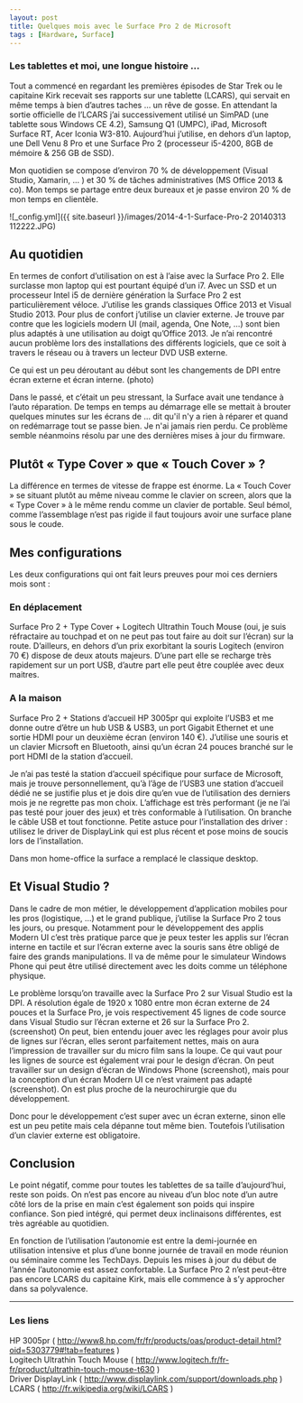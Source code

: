 ```yaml
---
layout: post
title: Quelques mois avec le Surface Pro 2 de Microsoft
tags : [Hardware, Surface]
---
```

### Les tablettes et moi, une longue histoire … 

Tout a commencé en regardant les premières épisodes de Star Trek ou le capitaine Kirk recevait ses rapports sur une tablette (LCARS), qui servait en même temps à bien d’autres taches … un rêve de gosse. En attendant la sortie officielle de l’LCARS j’ai successivement utilisé  un SimPAD (une tablette sous Windows CE 4.2), Samsung Q1 (UMPC), iPad, Microsoft Surface RT, Acer Iconia W3-810. Aujourd’hui j’utilise, en dehors d’un laptop, une Dell Venu 8 Pro et une Surface Pro 2 (processeur i5-4200, 8GB de mémoire & 256 GB de SSD).

Mon quotidien se compose d’environ 70 % de développement (Visual Studio, Xamarin, … ) et 30 % de tâches administratives (MS Office 2013 & co). Mon temps se partage entre deux bureaux et je passe environ 20 % de mon temps en clientèle.

![_config.yml]({{ site.baseurl }}/images/2014-4-1-Surface-Pro-2 20140313 112222.JPG)

## Au quotidien
En termes de confort d’utilisation on est à l’aise avec la Surface Pro 2. Elle surclasse mon laptop qui est pourtant équipé d’un i7. Avec un SSD et un processeur Intel i5 de dernière génération la Surface Pro 2 est particulièrement véloce. J’utilise les grands classiques Office 2013 et Visual Studio 2013. Pour plus de confort j’utilise un clavier externe. Je trouve par contre que les logiciels modern UI (mail, agenda, One Note, …) sont bien plus adaptés à une utilisation au doigt qu’Office 2013. Je n’ai rencontré aucun problème lors des installations des différents logiciels, que ce soit à travers le réseau ou à travers un lecteur DVD USB externe.
 
Ce qui est un peu déroutant au début sont les changements de DPI entre écran externe et écran interne. (photo)
 
Dans le passé, et c’était un peu stressant, la Surface avait une tendance à l’auto réparation. De temps en temps au démarrage elle se mettait à brouter quelques minutes sur les écrans de … dit qu'il n'y a rien à réparer et quand on redémarrage tout se passe bien. Je n'ai jamais rien perdu. Ce problème semble néanmoins résolu par une des dernières mises à jour du firmware.

## Plutôt « Type Cover » que « Touch Cover » ? 
La différence en termes de vitesse de frappe est énorme. La « Touch Cover » se situant plutôt au même niveau comme le clavier on screen, alors que la « Type Cover »  à le même rendu comme un clavier de portable. Seul bémol, comme l’assemblage n’est pas rigide il faut toujours avoir une surface plane sous le coude.

## Mes configurations
Les deux configurations qui ont fait leurs preuves pour moi ces derniers mois sont :

### En déplacement  
Surface Pro 2 + Type Cover + Logitech Ultrathin Touch Mouse (oui, je suis réfractaire au touchpad et on ne peut pas tout faire au doit sur l’écran) sur la route. D’ailleurs, en dehors d’un prix exorbitant la souris Logitech (environ 70 €) dispose de deux atouts majeurs. D’une part elle se recharge très rapidement sur un port USB, d’autre part elle peut être couplée avec deux maitres.

### A la maison  
Surface Pro 2 + Stations d’accueil HP 3005pr qui exploite l’USB3 et me donne outre d’être un hub USB & USB3, un port Gigabit Ethernet et une sortie HDMI pour un deuxième écran (environ 140 €). J’utilise une souris et un clavier Micrsoft en Bluetooth, ainsi qu’un écran 24 pouces branché sur le port HDMI de la station d’accueil. 

Je n’ai pas testé la station d’accueil spécifique pour surface de Microsoft, mais je trouve personnellement, qu’à l’âge de l’USB3 une station d’accueil dédié ne se justifie plus et je dois dire qu’en vue de l’utilisation des derniers mois je ne regrette pas mon choix. L’affichage est très performant (je ne l’ai pas testé pour jouer des jeux) et très conformable à l’utilisation. On branche le câble USB et tout fonctionne. Petite astuce pour l’installation des driver : utilisez le driver de DisplayLink qui est plus récent et pose moins de soucis lors de l’installation.

Dans mon home-office la surface a remplacé le classique desktop.

## Et Visual Studio ? 
Dans le cadre de mon métier, le développement d’application mobiles pour les pros (logistique, …) et le grand publique, j’utilise la Surface Pro 2 tous les jours, ou presque. Notamment pour le développement des applis Modern UI c’est très pratique parce que je peux tester les applis sur l’écran interne en tactile et sur l’écran externe avec la souris sans être obligé de faire des grands manipulations. Il va de même pour le simulateur Windows Phone qui peut être utilisé directement avec les doits comme un téléphone physique.

Le problème lorsqu’on travaille avec la Surface Pro 2 sur Visual Studio est la DPI. A résolution égale de 1920 x 1080 entre mon écran externe de 24 pouces et la Surface Pro, je vois respectivement 45 lignes de code source dans Visual Studio sur l’écran externe et 26 sur la Surface Pro 2. (screenshot) On peut, bien entendu jouer avec les réglages pour avoir plus de lignes sur l’écran, elles seront parfaitement nettes, mais on aura l’impression de travailler sur du micro film sans la loupe. Ce qui vaut pour les lignes de source est également vrai pour le design d’écran. On peut travailler sur un design d’écran de Windows Phone (screenshot), mais pour la conception d’un écran Modern UI ce n’est vraiment pas adapté (screenshot). On est plus proche de la neurochirurgie que du développement.

Donc pour le développement c’est super avec un écran externe, sinon elle est un peu petite mais cela dépanne tout même bien. Toutefois l’utilisation d’un clavier externe est obligatoire.

## Conclusion
Le point négatif, comme pour toutes les tablettes de sa taille d’aujourd’hui, reste son poids. On n’est pas encore au niveau d’un bloc note d’un autre côté lors de la prise en main c’est également son poids qui inspire confiance. Son pied intégré, qui permet deux inclinaisons différentes, est très agréable au quotidien.

En fonction de l’utilisation l’autonomie est entre la demi-journée en utilisation intensive et plus d’une bonne journée de travail en mode réunion ou séminaire comme les TechDays. Depuis les mises à jour du début de l’année l’autonomie est assez confortable.
La Surface Pro 2 n’est peut-être pas encore LCARS du capitaine Kirk, mais elle commence à s’y approcher dans sa polyvalence. 


---
### Les liens 
HP 3005pr ( http://www8.hp.com/fr/fr/products/oas/product-detail.html?oid=5303779#!tab=features )  
Logitech Ultrathin Touch Mouse ( http://www.logitech.fr/fr-fr/product/ultrathin-touch-mouse-t630 )  
Driver DisplayLink ( http://www.displaylink.com/support/downloads.php )  
LCARS ( http://fr.wikipedia.org/wiki/LCARS )    
  

